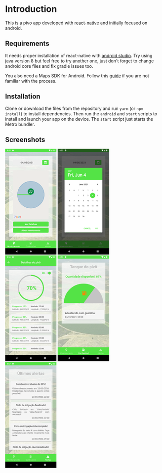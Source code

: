 # Introduction

This is a pivo app developed with [react-native](https://reactnative.dev/) and initially focused on android.

## Requirements

It needs proper installation of react-native with [android studio](https://developer.android.com/studio). Try using java version 8 but feel free to try another one, just don't forget to change android core files and fix gradle issues too.

You also need a Maps SDK for Android. Follow this [guide](https://developers.google.com/maps/documentation/android-sdk/overview) if you are not familiar with the process.

## Installation

Clone or download the files from the repository and run `yarn` (or `npm install`) to install dependencies. Then run the `android` and `start` scripts to install and launch your app on the device. The `start` script just starts the Metro bundler.

## Screenshots

<img src="./screenshots/monitoring.png" alt="Monitoring" width="33%">
<img src="./screenshots/calendar.png" alt="Calendar" width="33%">
<img src="./screenshots/details.png" alt="Details" width="33%">
<img src="./screenshots/fuel.png" alt="Fuel" width="33%">
<img src="./screenshots/alerts.png" alt="Alerts" width="33%">
